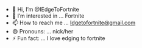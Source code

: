 - 👋 Hi, I’m @IEdgeToFortnite
- 👀 I’m interested in ... Fortnite
- 📫 How to reach me ... Idgetofortnite@gmail.com
- 😄 Pronouns: ... nick/her
- ⚡ Fun fact: ... I love edging to fortnite

<!---
IEdgeToFortnite/IEdgeToFortnite is a ✨ special ✨ repository because its `README.md` (this file) appears on your GitHub profile.
You can click the Preview link to take a look at your changes.
--->
